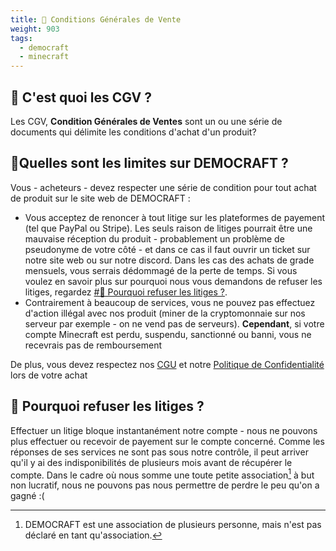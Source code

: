 ```yaml
---
title: 📝 Conditions Générales de Vente
weight: 903
tags:
  - democraft
  - minecraft
---
```


## 🤔 C'est quoi les CGV ?
Les CGV, **Condition Générales de Ventes** sont un ou une série de documents qui délimite les conditions d'achat d'un produit?

## 🪬Quelles sont les limites sur DEMOCRAFT ?
Vous - acheteurs - devez respecter une série de condition pour tout achat de produit sur le site web de DEMOCRAFT :
- Vous acceptez de renoncer à tout litige sur les plateformes de payement (tel que PayPal ou Stripe). Les seuls raison de litiges pourrait être une mauvaise réception du produit - probablement un problème de pseudonyme de votre côté - et dans ce cas il faut ouvrir un ticket sur notre site web ou sur notre discord. Dans les cas des achats de grade mensuels, vous serrais dédommagé de la perte de temps. Si vous voulez en savoir plus sur pourquoi nous vous demandons de refuser les litiges, regardez [#💸 Pourquoi refuser les litiges ?](#-pourquoi-refuser-les-litiges-).
- Contrairement à beaucoup de services, vous ne pouvez pas effectuez d'action illégal avec nos produit (miner de la cryptomonnaie sur nos serveur par exemple - on ne vend pas de serveurs). **Cependant**, si votre compte Minecraft est perdu, suspendu, sanctionné ou banni, vous ne recevrais pas de remboursement 

De plus, vous devez respectez nos [CGU](cgu) et notre [Politique de Confidentialité](privacy) lors de votre achat
## 💸 Pourquoi refuser les litiges ?
Effectuer un litige bloque instantanément notre compte - nous ne pouvons plus effectuer ou recevoir de payement sur le compte concerné. Comme les réponses de ses services ne sont pas sous notre contrôle, il peut arriver qu'il y ai des indisponibilités de plusieurs mois avant de récupérer le compte. Dans le cadre où nous somme une toute petite association[^1] à but non lucratif, nous ne pouvons pas nous permettre de perdre le peu qu'on a gagné :(


[^1]: DEMOCRAFT est une association de plusieurs personne, mais n'est pas déclaré en tant qu'association.